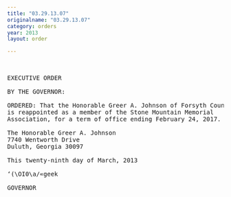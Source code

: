 ```yaml
---
title: "03.29.13.07"
originalname: "03.29.13.07"
category: orders
year: 2013
layout: order

---
```

<pre>
 

EXECUTIVE ORDER

BY THE GOVERNOR:

ORDERED: That the Honorable Greer A. Johnson of Forsyth County, Georgia,
is reappointed as a member of the Stone Mountain Memorial
Association, for a term of office ending February 24, 2017.

The Honorable Greer A. Johnson
7740 Wentworth Drive
Duluth, Georgia 30097

This twenty-ninth day of March, 2013

‘(\OI0\a/«geek

GOVERNOR

</pre>
